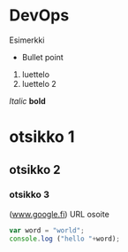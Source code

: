 # DevOps
Esimerkki
* Bullet point
1. luettelo
2. luettelo 2

_Italic_
__bold__ 
# otsikko 1
## otsikko 2
### otsikko 3
(www.google.fi) URL osoite

```javascript
var word = "world";
console.log ("hello "+word);
```
